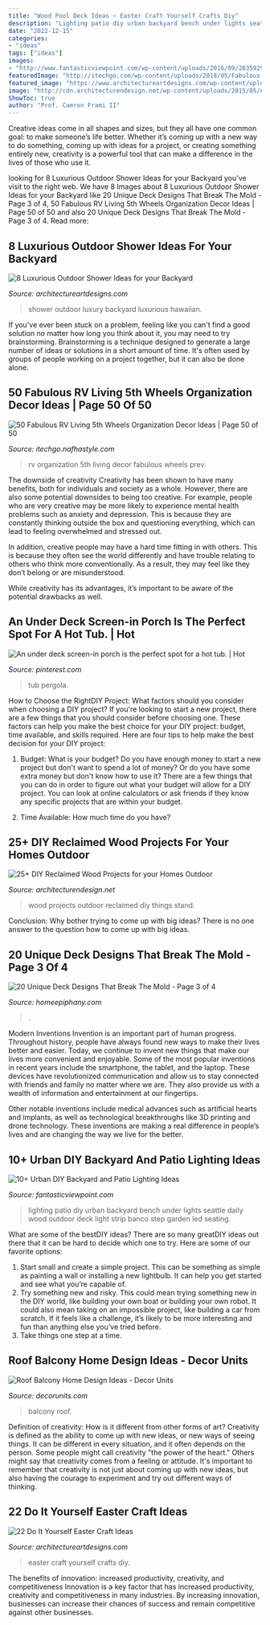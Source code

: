 ```yaml
---
title: "Wood Pool Deck Ideas ~ Easter Craft Yourself Crafts Diy"
description: "Lighting patio diy urban backyard bench under lights seattle daily wood outdoor deck light strip banco step garden led seating"
date: "2022-12-15"
categories:
- "ideas"
tags: ["ideas"]
images:
- "http://www.fantasticviewpoint.com/wp-content/uploads/2016/09/2835929776_e5c101de2d_b-634x948.jpg"
featuredImage: "http://itechgo.com/wp-content/uploads/2018/05/Fabulous-RV-Living-5th-Wheels-Organization-Decor-Ideas-50.jpg"
featured_image: "https://www.architectureartdesigns.com/wp-content/uploads/2013/03/Easy-Easter-DIY-Crafts-Egg-Center-Piece-How-To.jpg"
image: "http://cdn.architecturendesign.net/wp-content/uploads/2015/05/AD-Outdoor-Reclaimed-Wood-Projects-10.jpg"
ShowToc: true
author: "Prof. Camron Frami II"
---
```



Creative ideas come in all shapes and sizes, but they all have one common goal: to make someone’s life better. Whether it’s coming up with a new way to do something, coming up with ideas for a project, or creating something entirely new, creativity is a powerful tool that can make a difference in the lives of those who use it.

	

		
looking for 8 Luxurious Outdoor Shower Ideas for your Backyard you've visit to the right web. We have 8 Images about 8 Luxurious Outdoor Shower Ideas for your Backyard like 20 Unique Deck Designs That Break The Mold - Page 3 of 4, 50 Fabulous RV Living 5th Wheels Organization Decor Ideas | Page 50 of 50 and also 20 Unique Deck Designs That Break The Mold - Page 3 of 4. Read more:
		
    
## 8 Luxurious Outdoor Shower Ideas For Your Backyard

<img loading=lazy src="https://www.architectureartdesigns.com/wp-content/uploads/2019/04/hawaiian-luxury-630x944.jpg" onerror="this.onerror=null;this.src='https://tse3.mm.bing.net/th?id=OIP.Em_QoTjyCy-fVPOLzfOfLAHaLG&amp;pid=15.1';" alt="8 Luxurious Outdoor Shower Ideas for your Backyard">

_Source: architectureartdesigns.com_

>shower outdoor luxury backyard luxurious hawaiian. 

	

If you've ever been stuck on a problem, feeling like you can't find a good solution no matter how long you think about it, you may need to try brainstorming. Brainstorming is a technique designed to generate a large number of ideas or solutions in a short amount of time. It's often used by groups of people working on a project together, but it can also be done alone.

    
## 50 Fabulous RV Living 5th Wheels Organization Decor Ideas | Page 50 Of 50

<img loading=lazy src="http://itechgo.com/wp-content/uploads/2018/05/Fabulous-RV-Living-5th-Wheels-Organization-Decor-Ideas-50.jpg" onerror="this.onerror=null;this.src='https://tse2.mm.bing.net/th?id=OIP.PhmIN4QdoYy4uhTwGuW-twHaJ4&amp;pid=15.1';" alt="50 Fabulous RV Living 5th Wheels Organization Decor Ideas | Page 50 of 50">

_Source: itechgo.nafhastyle.com_

>rv organization 5th living decor fabulous wheels prev. 

	

The downside of creativity
Creativity has been shown to have many benefits, both for individuals and society as a whole. However, there are also some potential downsides to being too creative.
For example, people who are very creative may be more likely to experience mental health problems such as anxiety and depression. This is because they are constantly thinking outside the box and questioning everything, which can lead to feeling overwhelmed and stressed out.

In addition, creative people may have a hard time fitting in with others. This is because they often see the world differently and have trouble relating to others who think more conventionally. As a result, they may feel like they don’t belong or are misunderstood.

While creativity has its advantages, it’s important to be aware of the potential drawbacks as well.

    
## An Under Deck Screen-in Porch Is The Perfect Spot For A Hot Tub. | Hot

<img loading=lazy src="https://i.pinimg.com/736x/53/ff/40/53ff40f317c3a27accbd4e7192078ad8.jpg" onerror="this.onerror=null;this.src='https://tse4.mm.bing.net/th?id=OIP.PR1iE3itxKe0zKVjdlFnCwHaJ4&amp;pid=15.1';" alt="An under deck screen-in porch is the perfect spot for a hot tub. | Hot">

_Source: pinterest.com_

>tub pergola. 

	

How to Choose the RightDIY Project: What factors should you consider when choosing a DIY project?
If you're looking to start a new project, there are a few things that you should consider before choosing one. These factors can help you make the best choice for your DIY project: budget, time available, and skills required. Here are four tips to help make the best decision for your DIY project:
1. Budget: What is your budget? Do you have enough money to start a new project but don't want to spend a lot of money? Or do you have some extra money but don't know how to use it? There are a few things that you can do in order to figure out what your budget will allow for a DIY project. You can look at online calculators or ask friends if they know any specific projects that are within your budget.

2. Time Available: How much time do you have?

    
## 25+ DIY Reclaimed Wood Projects For Your Homes Outdoor

<img loading=lazy src="http://cdn.architecturendesign.net/wp-content/uploads/2015/05/AD-Outdoor-Reclaimed-Wood-Projects-10.jpg" onerror="this.onerror=null;this.src='https://tse4.mm.bing.net/th?id=OIP.e5gbzuLIR27QwI0Tv3Z8qgHaJ4&amp;pid=15.1';" alt="25+ DIY Reclaimed Wood Projects for your Homes Outdoor">

_Source: architecturendesign.net_

>wood projects outdoor reclaimed diy things stand. 

	

Conclusion: Why bother trying to come up with big ideas?
There is no one answer to the question how to come up with big ideas.

    
## 20 Unique Deck Designs That Break The Mold - Page 3 Of 4

<img loading=lazy src="https://homeepiphany.com/wp-content/uploads/2015/06/20-Unique-Deck-Designs-That-Break-The-Mold-12.jpg" onerror="this.onerror=null;this.src='https://tse2.mm.bing.net/th?id=OIP.4SAzaItN369-u13RB-KEoAHaFk&amp;pid=15.1';" alt="20 Unique Deck Designs That Break The Mold - Page 3 of 4">

_Source: homeepiphany.com_

>. 

	

Modern Inventions
Invention is an important part of human progress. Throughout history, people have always found new ways to make their lives better and easier. Today, we continue to invent new things that make our lives more convenient and enjoyable.
Some of the most popular inventions in recent years include the smartphone, the tablet, and the laptop. These devices have revolutionized communication and allow us to stay connected with friends and family no matter where we are. They also provide us with a wealth of information and entertainment at our fingertips.

Other notable inventions include medical advances such as artificial hearts and implants, as well as technological breakthroughs like 3D printing and drone technology. These inventions are making a real difference in people’s lives and are changing the way we live for the better.

    
## 10+ Urban DIY Backyard And Patio Lighting Ideas

<img loading=lazy src="http://www.fantasticviewpoint.com/wp-content/uploads/2016/09/2835929776_e5c101de2d_b-634x948.jpg" onerror="this.onerror=null;this.src='https://tse2.mm.bing.net/th?id=OIP.iO0OUGeqeS2NBXdoobwE4gHaLE&amp;pid=15.1';" alt="10+ Urban DIY Backyard and Patio Lighting Ideas">

_Source: fantasticviewpoint.com_

>lighting patio diy urban backyard bench under lights seattle daily wood outdoor deck light strip banco step garden led seating. 

	

What are some of the bestDIY ideas?
There are so many greatDIY ideas out there that it can be hard to decide which one to try. Here are some of our favorite options: 
1) Start small and create a simple project. This can be something as simple as painting a wall or installing a new lightbulb. It can help you get started and see what you’re capable of. 
2) Try something new and risky. This could mean trying something new in the DIY world, like building your own boat or building your own robot. It could also mean taking on an impossible project, like building a car from scratch. If it feels like a challenge, it’s likely to be more interesting and fun than anything else you’ve tried before. 
3) Take things one step at a time.

    
## Roof Balcony Home Design Ideas - Decor Units

<img loading=lazy src="https://1.bp.blogspot.com/-OzBaecY9RPw/WcBEjEwaavI/AAAAAAAA6Ps/jRNjlYU6VXESeWHsfcYsXTayXXiIJgLiQCLcBGAs/s1600/13.jpg" onerror="this.onerror=null;this.src='https://tse3.mm.bing.net/th?id=OIP.0QieTSwQ4dUzNv7RpumceAHaJ3&amp;pid=15.1';" alt="Roof Balcony Home Design Ideas - Decor Units">

_Source: decorunits.com_

>balcony roof. 

	

Definition of creativity: How is it different from other forms of art?
Creativity is defined as the ability to come up with new ideas, or new ways of seeing things. It can be different in every situation, and it often depends on the person. Some people might call creativity "the power of the heart." Others might say that creativity comes from a feeling or attitude. It's important to remember that creativity is not just about coming up with new ideas, but also having the courage to experiment and try out different ways of thinking.

    
## 22 Do It Yourself Easter Craft Ideas

<img loading=lazy src="https://www.architectureartdesigns.com/wp-content/uploads/2013/03/Easy-Easter-DIY-Crafts-Egg-Center-Piece-How-To.jpg" onerror="this.onerror=null;this.src='https://tse1.mm.bing.net/th?id=OIP.3OCKz07_gTnaUzxNzhmjwgHaTv&amp;pid=15.1';" alt="22 Do It Yourself Easter Craft Ideas">

_Source: architectureartdesigns.com_

>easter craft yourself crafts diy. 

	

The benefits of innovation: increased productivity, creativity, and competitiveness
Innovation is a key factor that has increased productivity, creativity and competitiveness in many industries. By increasing innovation, businesses can increase their chances of success and remain competitive against other businesses.

